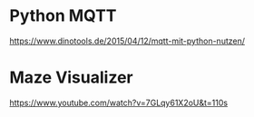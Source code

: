 # Python MQTT
https://www.dinotools.de/2015/04/12/mqtt-mit-python-nutzen/

# Maze Visualizer
https://www.youtube.com/watch?v=7GLqy61X2oU&t=110s
